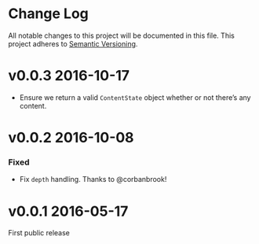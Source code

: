 # Change Log

All notable changes to this project will be documented in this file.
This project adheres to [Semantic Versioning](http://semver.org/).

# v0.0.3 2016-10-17

* Ensure we return a valid `ContentState` object whether or not there’s any content.

# v0.0.2 2016-10-08

### Fixed

* Fix `depth` handling. Thanks to @corbanbrook!

# v0.0.1 2016-05-17

First public release

